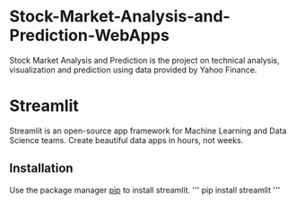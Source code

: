 # Stock-Market-Analysis-and-Prediction-WebApps
Stock Market Analysis and Prediction is the project on technical analysis, visualization and prediction using data provided by Yahoo Finance.

# Streamlit 
Streamlit is an open-source app framework for Machine Learning and Data Science teams. Create beautiful data apps in hours, not weeks.

## Installation
Use the package manager [pip](https://pypi.org/project/streamlit/) to install streamlit.
'''
pip install streamlit
'''
